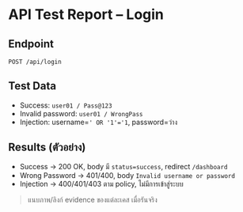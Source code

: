 ﻿# API Test Report – Login

## Endpoint
`POST /api/login`

## Test Data
- Success: `user01 / Pass@123`
- Invalid password: `user01 / WrongPass`
- Injection: username=`' OR '1'='1`, password=ว่าง

## Results (ตัวอย่าง)
- Success → 200 OK, body มี `status=success`, redirect `/dashboard`
- Wrong Password → 401/400, body `Invalid username or password`
- Injection → 400/401/403 ตาม policy, ไม่มีการเข้าสู่ระบบ

> แนบภาพ/ลิงก์ evidence ของแต่ละเคส เมื่อรันจริง
